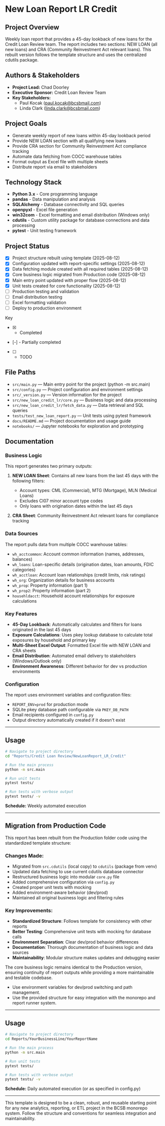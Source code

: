 # New Loan Report LR Credit

## Project Overview

Weekly loan report that provides a 45-day lookback of new loans for the Credit Loan Review team. The report includes two sections: NEW LOAN (all new loans) and CRA (Community Reinvestment Act relevant loans). This rebuilt version follows the template structure and uses the centralized cdutils package.

## Authors & Stakeholders
- **Project Lead:** Chad Doorley
- **Executive Sponsor:** Credit Loan Review Team
- **Key Stakeholders:**
  - Paul Kocak (paul.kocak@bcsbmail.com)
  - Linda Clark (linda.clark@bcsbmail.com)

## Project Goals

- Generate weekly report of new loans within 45-day lookback period
- Provide NEW LOAN section with all qualifying new loans
- Provide CRA section for Community Reinvestment Act compliance tracking
- Automate data fetching from COCC warehouse tables
- Format output as Excel file with multiple sheets
- Distribute report via email to stakeholders

## Technology Stack

- **Python 3.x** - Core programming language
- **pandas** - Data manipulation and analysis
- **SQLAlchemy** - Database connectivity and SQL queries
- **openpyxl** - Excel file generation
- **win32com** - Excel formatting and email distribution (Windows only)
- **cdutils** - Custom utility package for database connections and data processing
- **pytest** - Unit testing framework

## Project Status
- [x] Project structure rebuilt using template (2025-08-12)
- [x] Configuration updated with report-specific settings (2025-08-12)
- [x] Data fetching module created with all required tables (2025-08-12)
- [x] Core business logic migrated from Production code (2025-08-12)
- [x] Main entry point updated with proper flow (2025-08-12)
- [x] Unit tests created for core functionality (2025-08-12)
- [ ] Production testing and validation
- [ ] Email distribution testing
- [ ] Excel formatting validation
- [ ] Deploy to production environment

Key
- [x] - Completed
- [-] - Partially completed 
- [ ] - TODO

## File Paths
- `src/main.py` — Main entry point for the project (python -m src.main)
- `src/config.py` — Project configuration and environment settings
- `src/_version.py` — Version information for the project
- `src/new_loan_credit_lr/core.py` — Business logic and data processing
- `src/new_loan_credit_lr/fetch_data.py` — Data retrieval and SQL queries
- `tests/test_new_loan_report.py` — Unit tests using pytest framework
- `docs/README.md` — Project documentation and usage guide
- `notebooks/` — Jupyter notebooks for exploration and prototyping

## Documentation

### Business Logic

This report generates two primary outputs:

1. **NEW LOAN Sheet**: Contains all new loans from the last 45 days with the following filters:
   - Account types: CML (Commercial), MTG (Mortgage), MLN (Medical Loans)
   - Excludes CI07 minor account type codes
   - Only loans with origination dates within the last 45 days

2. **CRA Sheet**: Community Reinvestment Act relevant loans for compliance tracking

### Data Sources

The report pulls data from multiple COCC warehouse tables:
- `wh_acctcommon`: Account common information (names, addresses, balances)
- `wh_loans`: Loan-specific details (origination dates, loan amounts, FDIC categories)
- `wh_acctloan`: Account loan relationships (credit limits, risk ratings)
- `wh_org`: Organization details for business accounts
- `wh_prop`: Property information (part 1)
- `wh_prop2`: Property information (part 2)
- `househldacct`: Household account relationships for exposure calculations

### Key Features

- **45-Day Lookback**: Automatically calculates and filters for loans originated in the last 45 days
- **Exposure Calculations**: Uses pkey lookup database to calculate total exposures by household and primary key
- **Multi-Sheet Excel Output**: Formatted Excel file with NEW LOAN and CRA sheets
- **Email Distribution**: Automated email delivery to stakeholders (Windows/Outlook only)
- **Environment Awareness**: Different behavior for dev vs production environments

### Configuration

The report uses environment variables and configuration files:
- `REPORT_ENV=prod` for production mode
- SQLite pkey database path configurable via `PKEY_DB_PATH`
- Email recipients configured in `config.py`
- Output directory automatically created if it doesn't exist

---

## Usage
```bash
# Navigate to project directory
cd "Reports/Credit Loan Review/NewLoanReport_LR_Credit"

# Run the main process
python -m src.main

# Run unit tests
pytest tests/

# Run tests with verbose output
pytest tests/ -v
```

**Schedule:** Weekly automated execution

---

## Migration from Production Code

This report has been rebuilt from the Production folder code using the standardized template structure:

### Changes Made:
- Migrated from `src.cdutils` (local copy) to `cdutils` (package from venv)
- Updated data fetching to use current cdutils database connector
- Restructured business logic into modular `core.py` file
- Added comprehensive configuration via `config.py`
- Created proper unit tests with mocking
- Added environment-aware behavior (dev/prod)
- Maintained all original business logic and filtering rules

### Key Improvements:
- **Standardized Structure**: Follows template for consistency with other reports
- **Better Testing**: Comprehensive unit tests with mocking for database calls
- **Environment Separation**: Clear dev/prod behavior differences
- **Documentation**: Thorough documentation of business logic and data sources
- **Maintainability**: Modular structure makes updates and debugging easier

The core business logic remains identical to the Production version, ensuring continuity of report outputs while providing a more maintainable and testable codebase.
- Use environment variables for dev/prod switching and path management.
- Use the provided structure for easy integration with the monorepo and report runner system.

---

## Usage
```bash
# Navigate to project directory
cd Reports/YourBusinessLine/YourReportName

# Run the main process
python -m src.main

# Run unit tests
pytest tests/

# Run tests with verbose output
pytest tests/ -v
```

**Schedule:** Daily automated execution (or as specified in config.py)

---

This template is designed to be a clean, robust, and reusable starting point for any new analytics, reporting, or ETL project in the BCSB monorepo system. Follow the structure and conventions for seamless integration and maintainability.

